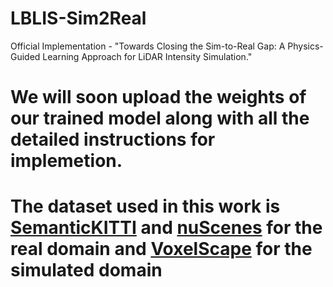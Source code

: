 # LBLIS-Sim2Real
Official Implementation - 
"Towards Closing the Sim-to-Real Gap: A Physics-Guided Learning Approach for LiDAR Intensity Simulation."

# We will soon upload the weights of our trained model along with all the detailed instructions for implemetion. 
# The dataset used in this work is [SemanticKITTI](https://semantic-kitti.org/) and [nuScenes](https://www.nuscenes.org/) for the real domain and [VoxelScape](https://voxel-scape.github.io/dataset/) for the simulated domain

